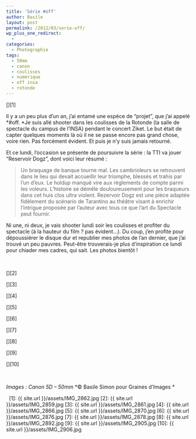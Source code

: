 ```yaml
---
title: 'Série #off'
author: Basile
layout: post
permalink: /2012/03/serie-off/
wp_plus_one_redirect:
  -
categories:
  - Photographie
tags:
  - 50mm
  - canon
  - coulisses
  - numérique
  - off insa
  - rotonde
---
```

[<img class="aligncenter" src="{{ site.url }}/assets/IMG_2862.jpg" alt="" />][1]

Il y a un peu plus d&#8217;un an, j&#8217;ai entamé une espèce de &#8220;projet&#8221;, que j&#8217;ai appelé *#off.
*Je suis allé shooter dans les coulisses de la Rotonde (la salle de spectacle du campus de l&#8217;INSA) pendant le concert Ziket. Le but était de capter quelques moments là où il ne se passe encore pas grand chose, voire rien.
Pas forcément évident. Et puis je n&#8217;y suis jamais retourné.

Et ce lundi, l&#8217;occasion se présente de poursuivre la série : la TTI va jouer &#8220;Reservoir Dogz&#8221;, dont voici leur résumé :

> Un braquage de banque tourne mal. Les cambrioleurs se retrouvent dans le lieu qui devait accueillir leur triomphe, blessés et trahis par l’un d’eux. Le holdup manqué vire aux règlements de compte parmi les voleurs. L’histoire se démêle douloureusement pour les braqueurs dans cet huis clos ultra violent. Rezervoir Dogz est une pièce adaptée fidèlement du scénario de Tarantino au théâtre visant à enrichir l’intrigue proposée par l’auteur avec tous ce que l’art du Spectacle peut fournir.

Ni une, ni deux, je vais shooter lundi soir les coulisses et profiter du spectacle (à la hauteur du film ? pas évident&#8230;). Du coup, j&#8217;en profite pour dépoussiérer le disque dur et republier mes photos de l&#8217;an dernier, que j&#8217;ai trouvé un peu pauvres. Peut-être trouverais-je plus d&#8217;inspiration ce lundi pour chiader mes cadres, qui sait.
Les photos bientôt !

&nbsp;

[<img class="aligncenter" src="{{ site.url }}/assets/IMG_2859.jpg" alt="" />][2]

[<img class="aligncenter" src="{{ site.url }}/assets/IMG_2861.jpg" alt="" />][3]

[<img class="aligncenter" src="{{ site.url }}/assets/IMG_2866.jpg" alt="" />][4]

[<img class="aligncenter" src="{{ site.url }}/assets/IMG_2870.jpg" alt="" />][5]

[<img class="aligncenter" src="{{ site.url }}/assets/IMG_2876.jpg" alt="" />][6]

[<img class="aligncenter" src="{{ site.url }}/assets/IMG_2878.jpg" alt="" />][7]

[<img class="aligncenter" src="{{ site.url }}/assets/IMG_2892.jpg" alt="" />][8]

[<img class="aligncenter" src="{{ site.url }}/assets/IMG_2905.jpg" alt="" />][9]

[<img class="aligncenter" src="{{ site.url }}/assets/IMG_2906.jpg" alt="" />][10]

&nbsp;

*Images : Canon 5D &#8211; 50mm*
*© Basile Simon pour Graines d&#8217;Images *

<div class="wp_plus_one_button" style="margin: 0 8px 8px 0; float:left; ">
  <g:plusone count="false" href="http://blog.basilesimon.fr/2012/03/serie-off/" callback="wp_plus_one_handler"></g:plusone>
</div>

 [1]: {{ site.url }}/assets/IMG_2862.jpg
 [2]: {{ site.url }}/assets/IMG_2859.jpg
 [3]: {{ site.url }}/assets/IMG_2861.jpg
 [4]: {{ site.url }}/assets/IMG_2866.jpg
 [5]: {{ site.url }}/assets/IMG_2870.jpg
 [6]: {{ site.url }}/assets/IMG_2876.jpg
 [7]: {{ site.url }}/assets/IMG_2878.jpg
 [8]: {{ site.url }}/assets/IMG_2892.jpg
 [9]: {{ site.url }}/assets/IMG_2905.jpg
 [10]: {{ site.url }}/assets/IMG_2906.jpg

